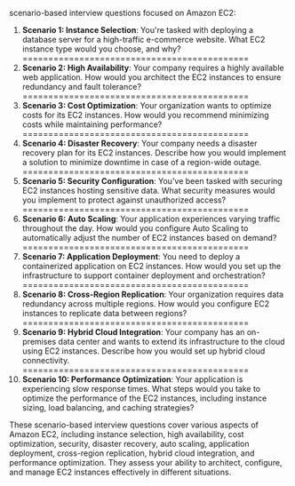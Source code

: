 scenario-based interview questions focused on Amazon EC2:

1. **Scenario 1: Instance Selection**:
   You're tasked with deploying a database server for a high-traffic e-commerce website. What EC2 instance type would you choose, and why?
============================================
2. **Scenario 2: High Availability**:
   Your company requires a highly available web application. How would you architect the EC2 instances to ensure redundancy and fault tolerance?
============================================
3. **Scenario 3: Cost Optimization**:
   Your organization wants to optimize costs for its EC2 instances. How would you recommend minimizing costs while maintaining performance?
============================================
4. **Scenario 4: Disaster Recovery**:
   Your company needs a disaster recovery plan for its EC2 instances. Describe how you would implement a solution to minimize downtime in case of a region-wide outage.
============================================
5. **Scenario 5: Security Configuration**:
   You've been tasked with securing EC2 instances hosting sensitive data. What security measures would you implement to protect against unauthorized access?
============================================
6. **Scenario 6: Auto Scaling**:
   Your application experiences varying traffic throughout the day. How would you configure Auto Scaling to automatically adjust the number of EC2 instances based on demand?
============================================
7. **Scenario 7: Application Deployment**:
   You need to deploy a containerized application on EC2 instances. How would you set up the infrastructure to support container deployment and orchestration?
============================================
8. **Scenario 8: Cross-Region Replication**:
   Your organization requires data redundancy across multiple regions. How would you configure EC2 instances to replicate data between regions?
============================================
9. **Scenario 9: Hybrid Cloud Integration**:
   Your company has an on-premises data center and wants to extend its infrastructure to the cloud using EC2 instances. Describe how you would set up hybrid cloud connectivity.
============================================
10. **Scenario 10: Performance Optimization**:
    Your application is experiencing slow response times. What steps would you take to optimize the performance of the EC2 instances, including instance sizing, load balancing, and caching strategies?

These scenario-based interview questions cover various aspects of Amazon EC2, including instance selection, high availability, cost optimization, security, disaster recovery, auto scaling, application deployment, cross-region replication, hybrid cloud integration, and performance optimization. They assess your ability to architect, configure, and manage EC2 instances effectively in different situations.
